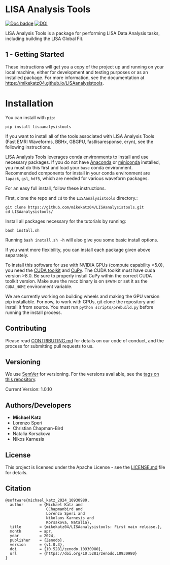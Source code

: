 # LISA Analysis Tools

[![Doc badge](https://img.shields.io/badge/Docs-master-brightgreen)](https://mikekatz04.github.io/LISAanalysistools)
[![DOI](https://zenodo.org/badge/DOI/10.5281/zenodo.10930980.svg)](https://doi.org/10.5281/zenodo.10930980)

LISA Analysis Tools is a package for performing LISA Data Analysis tasks, including building the LISA Global Fit.  

## 1 - Getting Started

These instructions will get you a copy of the project up and running on your local machine,
either for development and testing purposes or as an installed package.  For more information, see the documentation at https://mikekatz04.github.io/LISAanalysistools.

# Installation

You can install with `pip`:
```
pip install lisaanalysistools
```

If you want to install all of the tools associated with LISA Analysis Tools (Fast EMRI Waveforms, BBHx, GBGPU, fastlisaresponse, eryn), see the following instructions.

LISA Analysis Tools leverages conda environments to install and use necessary packages. If you do not have [Anaconda](https://www.anaconda.com/download) or [miniconda](https://docs.anaconda.com/free/miniconda/index.html) installed, you must do this first and load your `base` conda environment. Recommended components for install in your conda environment are `lapack`, `gsl`, `hdf5`, which are needed for various waveform packages. 

For an easy full install, follow these instructions.

First, clone the repo and `cd` to the `LISAanalysistools` directory.:
```
git clone https://github.com/mikekatz04/LISAanalysistools.git
cd LISAanalysistools/
```

Install all packages necessary for the tutorials by running:
```
bash install.sh
```
Running `bash install.sh -h` will also give you some basic install options. 

If you want more flexibility, you can install each package given above separately.

To install this software for use with NVIDIA GPUs (compute capability >5.0), you need the [CUDA toolkit](https://docs.nvidia.com/cuda/cuda-installation-guide-linux/index.html) and [CuPy](https://cupy.chainer.org/). The CUDA toolkit must have cuda version >8.0. Be sure to properly install CuPy within the correct CUDA toolkit version. Make sure the nvcc binary is on `$PATH` or set it as the `CUDA_HOME` environment variable.

We are currently working on building wheels and making the GPU version pip installable. For now, to work with GPUs, git clone the repository and install it from source. You must run `python scripts/prebuild.py` before running the install process.  

## Contributing

Please read [CONTRIBUTING.md](CONTRIBUTING.md) for details on our code of conduct, and the process for submitting pull requests to us.

## Versioning

We use [SemVer](http://semver.org/) for versioning. For the versions available, see the [tags on this repository](https://github.com/mikekatz04/LISAanalysistools/tags).

Current Version: 1.0.10

## Authors/Developers

* **Michael Katz**
* Lorenzo Speri
* Christian Chapman-Bird
* Natalia Korsakova
* Nikos Karnesis

## License

This project is licensed under the Apache License - see the [LICENSE.md](LICENSE.md) file for details.

## Citation

```
@software{michael_katz_2024_10930980,
  author       = {Michael Katz and
                  CChapmanbird and
                  Lorenzo Speri and
                  Nikolaos Karnesis and
                  Korsakova, Natalia},
  title        = {mikekatz04/LISAanalysistools: First main release.},
  month        = apr,
  year         = 2024,
  publisher    = {Zenodo},
  version      = {v1.0.3},
  doi          = {10.5281/zenodo.10930980},
  url          = {https://doi.org/10.5281/zenodo.10930980}
}
```

